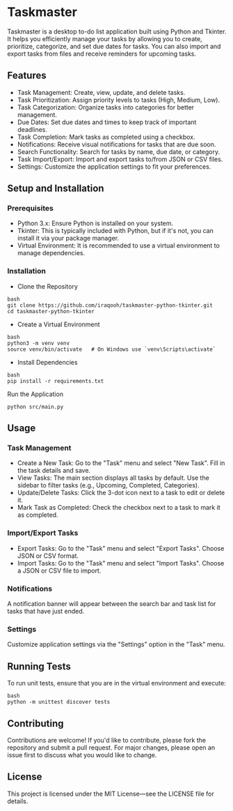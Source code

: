# Taskmaster

Taskmaster is a desktop to-do list application built using Python and Tkinter. It helps you efficiently manage your tasks by allowing you to create, prioritize, categorize, and set due dates for tasks. You can also import and export tasks from files and receive reminders for upcoming tasks.

## Features

- Task Management: Create, view, update, and delete tasks.
- Task Prioritization: Assign priority levels to tasks (High, Medium, Low).
- Task Categorization: Organize tasks into categories for better management.
- Due Dates: Set due dates and times to keep track of important deadlines.
- Task Completion: Mark tasks as completed using a checkbox.
- Notifications: Receive visual notifications for tasks that are due soon.
- Search Functionality: Search for tasks by name, due date, or category.
- Task Import/Export: Import and export tasks to/from JSON or CSV files.
- Settings: Customize the application settings to fit your preferences.

## Setup and Installation

### Prerequisites
- Python 3.x: Ensure Python is installed on your system.
- Tkinter: This is typically included with Python, but if it's not, you can install it via your package manager.
- Virtual Environment: It is recommended to use a virtual environment to manage dependencies.

### Installation

- Clone the Repository
```
bash
git clone https://github.com/iraqooh/taskmaster-python-tkinter.git
cd taskmaster-python-tkinter
```

- Create a Virtual Environment
```
bash
python3 -m venv venv
source venv/bin/activate   # On Windows use `venv\Scripts\activate`
```

- Install Dependencies
```
bash
pip install -r requirements.txt
```

Run the Application
```
python src/main.py
```

## Usage

### Task Management

- Create a New Task: Go to the "Task" menu and select "New Task". Fill in the task details and save.
- View Tasks: The main section displays all tasks by default. Use the sidebar to filter tasks (e.g., Upcoming, Completed, Categories).
- Update/Delete Tasks: Click the 3-dot icon next to a task to edit or delete it.
- Mark Task as Completed: Check the checkbox next to a task to mark it as completed.

### Import/Export Tasks

- Export Tasks: Go to the "Task" menu and select "Export Tasks". Choose JSON or CSV format.
- Import Tasks: Go to the "Task" menu and select "Import Tasks". Choose a JSON or CSV file to import.

### Notifications

A notification banner will appear between the search bar and task list for tasks that have just ended.

### Settings

Customize application settings via the "Settings" option in the "Task" menu.

## Running Tests

To run unit tests, ensure that you are in the virtual environment and execute:
```
bash
python -m unittest discover tests
```

## Contributing

Contributions are welcome! If you'd like to contribute, please fork the repository and submit a pull request. For major changes, please open an issue first to discuss what you would like to change.

## License

This project is licensed under the MIT License—see the LICENSE file for details.
